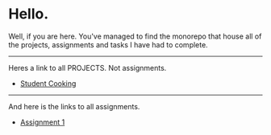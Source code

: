<!DOCTYPE html>
<html lang="en">
<head>
    <meta charset="UTF-8">
    <meta http-equiv="X-UA-Compatible" content="IE=edge">
    <meta name="viewport" content="width=device-width, initial-scale=1.0">
    <title>Summer Higher CS Monorepo</title>
    <link rel="stylesheet" href="style.css">
</head>
<body>
    <div class="main">
        <h1>Hello.</h1>
        <p>Well, if you are here. You've managed to find the monorepo that house all of the projects, assignments and tasks I have had to complete.</p>
    </div>
    <div class="links">
        <hr class="solid">
        <p>Heres a link to all PROJECTS. Not assignments.</p>
        <div class="projects">
            <ul>
                <li><a href="./StudentCooking/index.html">Student Cooking</a></li>
            </ul>
        </div>
        <hr class="solid">
        <p>And here is the links to all assignments.</p>
        <div class="projects">
            <ul>
                <li><a href="./Assignments/1/">Assignment 1</a></li>
            </ul>
        </div>
    </div>
</body>
</html>